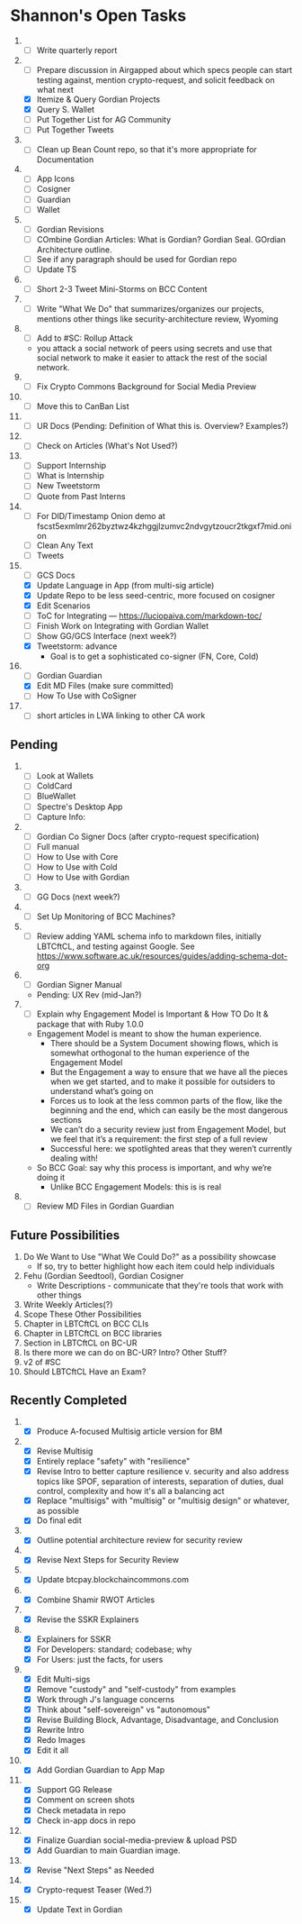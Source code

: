 # Shannon's Open Tasks

1. * [ ] Write quarterly report
1. * [ ] Prepare discussion in Airgapped about which specs people can start testing against, mention crypto-request, and solicit feedback on what next
   * [X] Itemize & Query Gordian Projects
   * [X] Query S. Wallet
   * [ ] Put Together List for AG Community
   * [ ] Put Together Tweets
1. * [ ] Clean up Bean Count repo, so that it's more appropriate for Documentation
1. * [ ] App Icons
   * [ ] Cosigner
   * [ ] Guardian
   * [ ] Wallet
1. * [ ] Gordian Revisions
   * [ ] COmbine Gordian Articles: What is Gordian? Gordian Seal. GOrdian Architecture outline.
   * [ ] See if any paragraph should be used for Gordian repo
   * [ ] Update TS
1. * [ ] Short 2-3 Tweet Mini-Storms on BCC Content
1. * [ ] Write "What We Do" that summarizes/organizes our projects, mentions other things like security-architecture review, Wyoming
1. * [ ] Add to #SC: Rollup Attack
   * you attack a social network of peers using secrets and use that social network to make it easier to attack the rest of the social network.
1. * [ ] Fix Crypto Commons Background for Social Media Preview
1. * [ ] Move this to CanBan List
1. * [ ] UR Docs (Pending: Definition of What this is. Overview? Examples?)
1. * [ ] Check on Articles (What's Not Used?)
1. * [ ] Support Internship
   * [ ] What is Internship
   * [ ] New Tweetstorm
   * [ ] Quote from Past Interns
1. * [ ] For DID/Timestamp Onion demo at fscst5exmlmr262byztwz4kzhggjlzumvc2ndvgytzoucr2tkgxf7mid.onion
   * [ ] Clean Any Text
   * [ ] Tweets
1. * [ ] GCS Docs
   * [X] Update Language in App (from multi-sig article)
   * [X] Update Repo to be less seed-centric, more focused on cosigner
   * [X] Edit Scenarios
   * [ ] ToC for Integrating — https://luciopaiva.com/markdown-toc/
   * [ ] Finish Work on Integrating with Gordian Wallet
   * [ ] Show GG/GCS Interface (next week?)
   * [X] Tweetstorm: advance 
      * Goal is to get a sophisticated co-signer (FN, Core, Cold)
1. * [ ] Gordian Guardian
   * [X] Edit MD Files (make sure committed)
   * [ ] How To Use with CoSigner
1. * [ ] short articles in LWA linking to other CA work

## Pending

1. * [ ] Look at Wallets
   * [ ] ColdCard
   * [ ] BlueWallet
   * [ ] Spectre's Desktop App
   * [ ] Capture Info: 
1. * [ ] Gordian Co Signer Docs (after crypto-request specification)
   * [ ] Full manual
   * [ ] How to Use with Core
   * [ ] How to Use with Cold
   * [ ] How to Use with Gordian
1. * [ ] GG Docs (next week?)
1. * [ ] Set Up Monitoring of BCC Machines?
1. * [ ] Review adding YAML schema info to markdown files, initially LBTCftCL, and testing against Google. See https://www.software.ac.uk/resources/guides/adding-schema-dot-org
1. * [ ] Gordian Signer Manual
   * Pending: UX Rev (mid-Jan?)
1. * [ ] Explain why Engagement Model is Important & How TO Do It & package that with Ruby 1.0.0
   * Engagement Model is meant to show the human experience.
      * There should be a System Document showing flows, which is somewhat orthogonal to the human experience of the Engagement Model
      * But the Engagement a way to ensure that we have all the pieces when we get started, and to make it possible for outsiders to understand what’s going on
      * Forces us to look at the less common parts of the flow, like the beginning and the end, which can easily be the most dangerous sections
      * We can’t do a security review just from Engagement Model, but we feel that it’s a requirement: the first step of a full review
      * Successful here: we spotlighted areas that they weren’t currently dealing with!
   * So BCC Goal: say why this process is important, and why we’re doing it
      * Unlike BCC Engagement Models: this is is real
1. * [ ] Review MD Files in Gordian Guardian

## Future Possibilities

1. Do We Want to Use "What We Could Do?" as a possibility showcase
   * If so, try to better highlight how each item could help individuals
1. Fehu (Gordian Seedtool), Gordian Cosigner
   * Write Descriptions - communicate that they're tools that work with other things
1. Write Weekly Articles(?)
1. Scope These Other Possibilities
1. Chapter in LBTCftCL on BCC CLIs
1. Chapter in LBTCftCL on BCC libraries
1. Section in LBTCftCL on BC-UR
1. Is there more we can do on BC-UR? Intro? Other Stuff?
1. v2 of #SC
1. Should LBTCftCL Have an Exam?

## Recently Completed

1. * [X] Produce A-focused Multisig article version for BM
1. * [X] Revise Multisig
   * [X] Entirely replace "safety" with "resilience"
   * [X] Revise Intro to better capture resilience v. security and also address topics like SPOF, separation of interests, separation of duties, dual control, complexity and how   it's all a balancing act
   * [X] Replace "multisigs" with "multisig" or "multisig design" or whatever, as possible
   * [X] Do final edit
1. * [X] Outline potential architecture review for security review
1. * [X] Revise Next Steps for Security Review
1. * [X] Update btcpay.blockchaincommons.com
1. * [X] Combine Shamir RWOT Articles
1. * [X] Revise the SSKR Explainers
1. * [X] Explainers for SSKR
   * [X] For Developers: standard; codebase; why
   * [X] For Users: just the facts, for users   
1. * [X] Edit Multi-sigs
   * [X] Remove "custody" and "self-custody" from examples
   * [X] Work through J's language concerns
   * [X] Think about "self-sovereign" vs "autonomous"
   * [X] Revise Building Block, Advantage, Disadvantage, and Conclusion
   * [X] Rewrite Intro
   * [X] Redo Images
   * [X] Edit it all
1. * [X] Add Gordian Guardian to App Map
1. * [X] Support GG Release
   * [X] Comment on screen shots
   * [X] Check metadata in repo
   * [X] Check in-app docs in repo
1. * [X] Finalize Guardian social-media-preview & upload PSD
   * [X] Add Guardian to main Guardian image.
1. * [X] Revise "Next Steps" as Needed
1. * [X] Crypto-request Teaser (Wed.?)
1. * [X] Update Text in Gordian
